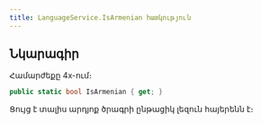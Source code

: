 ```yaml
---
title: LanguageService.IsArmenian հատկություն  
---
```


## Նկարագիր

Համարժեքը 4x-ում։ []()

```c#
public static bool IsArmenian { get; }
```

Ցույց է տալիս արդյոք ծրագրի ընթացիկ լեզուն հայերենն է։
